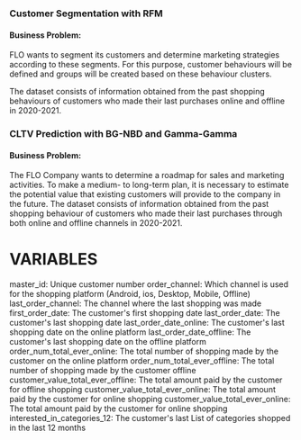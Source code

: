 ### Customer Segmentation with RFM ###

#### Business Problem:
FLO wants to segment its customers and determine marketing strategies according to these segments. For this purpose, customer behaviours will be defined and groups will be created based on these behaviour clusters.

The dataset consists of information obtained from the past shopping behaviours of customers who made their last purchases online and offline in 2020-2021.

### CLTV Prediction with BG-NBD and Gamma-Gamma ###

#### Business Problem:
The FLO Company wants to determine a roadmap for sales and marketing activities. To make a medium- to long-term plan, it is necessary to estimate the potential value that existing customers will provide to 
the company in the future. The dataset consists of information obtained from the past shopping behaviour of customers who made their last purchases through both online and offline channels in 2020-2021.

# VARIABLES
master_id: Unique customer number
order_channel: Which channel is used for the shopping platform (Android, ios, Desktop, Mobile, Offline)
last_order_channel: The channel where the last shopping was made
first_order_date: The customer's first shopping date
last_order_date: The customer's last shopping date
last_order_date_online: The customer's last shopping date on the online platform
last_order_date_offline: The customer's last shopping date on the offline platform
order_num_total_ever_online: The total number of shopping made by the customer on the online platform
order_num_total_ever_offline: The total number of shopping made by the customer offline
customer_value_total_ever_offline: The total amount paid by the customer for offline shopping
customer_value_total_ever_online: The total amount paid by the customer for online shopping
customer_value_total_ever_online: The total amount paid by the customer for online shopping
interested_in_categories_12: The customer's last List of categories shopped in the last 12 months
